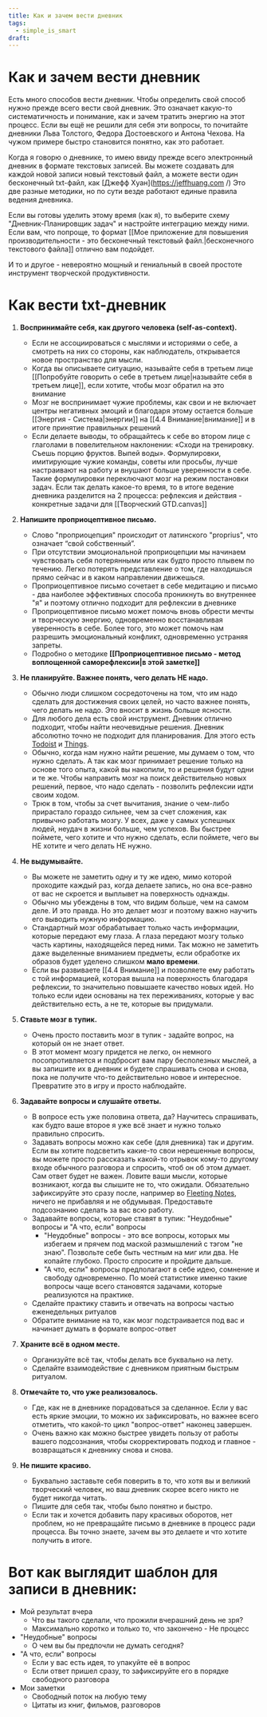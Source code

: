 ```yaml
---
title: Как и зачем вести дневник
tags:
  - simple_is_smart
draft:
---
```

# Как и зачем вести дневник

Есть много способов вести дневник. Чтобы определить свой способ нужно прежде всего вести свой дневник. Это означает какую-то систематичность и понимание, как и зачем тратить энергию на этот процесс. Если вы ещё не решили для себя эти вопросы, то почитайте дневники Льва Толстого, Федора Достоевского и Антона Чехова. На чужом примере быстро становится понятно, как это работает.

Когда я говорю о дневнике, то имею ввиду прежде всего электронный дневник в формате текстовых записей. Вы можете создавать для каждой новой записи новый текстовый файл, а можете вести один бесконечный txt-файл, как [Джефф Хуан](https://jeffhuang.com /) Это две разные методики, но по сути везде работают единые правила ведения дневника.

Если вы готовы уделить этому время (как я), то выберите схему "Дневник-Планировщик задач" и настройте интеграцию между ними.
Если вам, что попроще, то формат [[Мое приложение для повышения производительности - это бесконечный текстовый файл.|бесконечного текстового файла]] отлично вам подойдет.

И то и другое - невероятно мощный и гениальный в своей простоте инструмент творческой продуктивности.

# Как вести txt-дневник

1. **Воспринимайте себя, как другого человека (self-as-context).**
	- Если не ассоциироваться с мыслями и историями о себе, а смотреть на них со стороны, как наблюдатель, открывается новое пространство для мысли.
	- Когда вы описываете ситуацию, называйте себя в третьем лице [[Попробуйте говорить о себе в третьем лице|называйте себя в третьем лице]], если хотите, чтобы мозг обратил на это внимание
	- Мозг не воспринимает чужие проблемы, как свои и не включает центры негативных эмоций и благодаря этому остается больше [[Энергия - Система|энергии]] на [[4.4 Внимание|внимание]] и в итоге принятие правильных решений
	- Если делаете выводы, то обращайтесь к себе во втором лице с глаголами в повелительном наклонении: «Сходи на тренировку. Съешь порцию фруктов. Выпей воды». Формулировки, имитирующие чужие команды, советы или просьбы, лучше настраивают на работу и внушают больше уверенности в себе. Такие формулировки переключают мозг на режим постановки задач. Если так делать какое-то время, то в итоге ведение дневника разделится на 2 процесса: рефлексия и действия - конкретные задачи для [[Творческий GTD.canvas]]

2. **Напишите проприоцептивное письмо.**
	- Слово "проприоцепция" происходит от латинского "proprius", что означает “свой собственный”.
	- При отсутствии эмоциональной проприоцепции мы начинаем чувствовать себя потерянными или как будто просто плывем по течению. Легко потерять представление о том, где находишься прямо сейчас и в каком направлении движешься. 
	- Проприоцептивное письмо сочетает в себе медитацию и письмо - два наиболее эффективных способа проникнуть во внутреннее "я" и поэтому отлично подходит для рефлексии в дневнике
	- Проприоцептивное письмо может помочь вновь обрести мечты и творческую энергию, одновременно восстанавливая уверенность в себе. Более того, это может помочь нам разрешить эмоциональный конфликт, одновременно устраняя запреты.
	- Подробно о методике **[[Проприоцептивное письмо - метод воплощенной саморефлексии|в этой заметке]]**

3. **Не планируйте. Важнее понять, чего делать НЕ надо.**
	- Обычно люди слишком сосредоточены на том, что им надо сделать для достижения своих целей, но часто важнее понять, чего делать не надо. Это вносит в жизнь больше ясности.
	- Для любого дела есть свой инструмент. Дневник отлично подходит, чтобы найти неочевидные решения. Дневник абсолютно точно не подходит для планирования. Для этого есть [Todoist](https://todoist.com/app/) и [Things](https://culturedcode.com/things/). 
	- Обычно, когда нам нужно найти решение, мы думаем о том, что нужно сделать. А так как мозг принимает решение только на основе того опыта, какой вы накопили, то и решения будут одни и те же. Чтобы направить мозг на поиск действительно новых решений, первое, что надо сделать - позволить рефлексии идти своим ходом. 
	- Трюк в том, чтобы за счет вычитания, знание о чем-либо прирастало гораздо сильнее, чем за счет сложения, как привычно работать мозгу. У всех, даже у самых успешных людей, неудач в жизни больше, чем успехов. Вы быстрее поймете, чего хотите и что нужно сделать, если поймете, чего вы НЕ хотите и чего делать НЕ нужно.

4. **Не выдумывайте.**
	- Вы можете не заметить одну и ту же идею, мимо которой проходите каждый раз, когда делаете запись, но она все-равно от вас не скроется и выплывет на поверхность однажды.
	- Обычно мы убеждены в том, что видим больше, чем на самом деле. И это правда. Но это делает мозг и поэтому важно научить его выводить нужную информацию.
	- Стандартный мозг обрабатывает только часть информации, которые передают ему глаза. А глаза передают мозгу только часть картины, находящейся перед ними. Так можно не заметить даже выделенные вниманием предметы, если обработке их образов будет уделено слишком **мало времени**.
	- Если вы развиваете [[4.4 Внимание]] и позволяете ему работать с той информацией, которая вышла на поверхность благодаря рефлексии, то значительно повышаете качество новых идей. Но только если идеи основаны на тех переживаниях, которые у вас действительно есть, а не те, которые вы придумали.

5. **Ставьте мозг в тупик.**
	- Очень просто поставить мозг в тупик - задайте вопрос, на который он не знает ответ.
	- В этот момент мозгу придется не легко, он немного посопротивляется и подбросит вам пару бесполезных мыслей, а вы запишите их в дневник и будете спрашивать снова и снова, пока не получите что-то действительно новое и интересное. Превратите это в игру и просто наблюдайте.

7. **Задавайте вопросы и слушайте ответы.**
	- В вопросе есть уже половина ответа, да? Научитесь спрашивать, как будто ваше второе я уже всё знает и нужно только правильно спросить.
	- Задавать вопросы можно как себе (для дневника) так и другим. Если вы хотите подсветить какие-то свои нерешенные вопросы, вы можете просто рассказать какой-то отрывок кому-то другому входе обычного разговора и спросить, чтоб он об этом думает. Сам ответ будет не важен. Ловите ваши мысли, которые возникают, когда вы слышите не то, что ожидали. Обязательно зафиксируйте это сразу после, например во [Fleeting Notes](https://www.fleetingnotes.app/), ничего не прибавляя и не обдумывая. Предоставьте подсознанию сделать за вас всю работу.
	- Задавайте вопросы, которые ставят в тупик: "Неудобные" вопросы и "А что, если" вопросы
		- "Неудобные" вопросы - это все вопросы, которых мы избегаем и прячем под маской размышлений с тэгом "не знаю". Позвольте себе быть честным на миг или два. Не копайте глубоко. Просто спросите и пройдите дальше.
		- "А что, если" вопросы предполагают в себе идею, сомнение и свободу одновременно. По моей статистике именно такие вопросы чаще всего становятся задачами, которые реализуются на практике.
	- Сделайте практику ставить и отвечать на вопросы частью еженедельных ритуалов
	- Обратите внимание на то, как мозг подстраивается под вас и начинает думать в формате вопрос-ответ

8. **Храните всё в одном месте.**
	- Организуйте всё так, чтобы делать все буквально на лету.
	- Сделайте взаимодействие с дневником приятным быстрым ритуалом.

9. **Отмечайте то, что уже реализовалось.**
	- Где, как не в дневнике порадоваться за сделанное. Если у вас есть яркие эмоции, то можно их зафиксировать, но важнее всего отметить, что какой-то цикл "вопрос-ответ" наконец завершен.
	- Очень важно как можно быстрее увидеть пользу от работы вашего подсознания, чтобы скорректировать подход и главное - возвращаться к дневнику снова и снова.

10. **Не пишите красиво.**
	- Буквально заставьте себя поверить в то, что хотя вы и великий творческий человек, но ваш дневник скорее всего никто не будет никогда читать.
	- Пишите для себя так, чтобы было понятно и быстро.
	- Если так и хочется добавить пару красивых оборотов, нет проблем, но не превращайте письмо в дневнике в процесс ради процесса. Вы точно знаете, зачем вы это делаете и что хотите получить в итоге.

# Вот как выглядит шаблон для записи в дневник:
- Мой результат вчера
	- Что вы такого сделали, что прожили вчерашний день не зря?
	- Максимально коротко и только то, что закончено - Не процесс
- "Неудобные" вопросы
	- О чем вы бы предпочли не думать сегодня?
- "А что, если" вопросы
	- Если у вас есть идея, то упакуйте её в вопрос
	- Если ответ пришел сразу, то зафиксируйте его в порядке свободного разговора
- Мои заметки
	- Свободный поток на любую тему
	- Цитаты из книг, фильмов, разговоров

